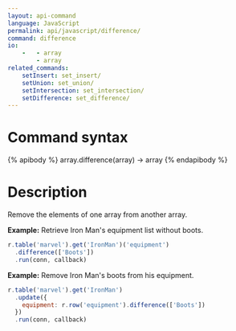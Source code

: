 ```yaml
---
layout: api-command
language: JavaScript
permalink: api/javascript/difference/
command: difference
io:
    -   - array
        - array
related_commands:
    setInsert: set_insert/
    setUnion: set_union/
    setIntersection: set_intersection/
    setDifference: set_difference/
---
```


# Command syntax #

{% apibody %}
array.difference(array) &rarr; array
{% endapibody %}

# Description #

Remove the elements of one array from another array.

__Example:__ Retrieve Iron Man's equipment list without boots.

```js
r.table('marvel').get('IronMan')('equipment')
  .difference(['Boots'])
  .run(conn, callback)
```

__Example:__ Remove Iron Man's boots from his equipment.

```js
r.table('marvel').get('IronMan')
  .update({
    equipment: r.row('equipment').difference(['Boots'])
  })
  .run(conn, callback)
```


